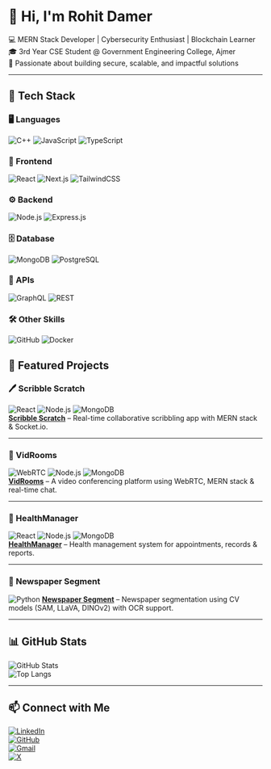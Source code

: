 # 👋 Hi, I'm Rohit Damer  

💻 MERN Stack Developer | Cybersecurity Enthusiast | Blockchain Learner  
🎓 3rd Year CSE Student @ Government Engineering College, Ajmer  
🚀 Passionate about building secure, scalable, and impactful solutions  

---

## 🔧 Tech Stack  

### 🖥️ Languages  
![C++](https://img.shields.io/badge/C++-00599C?style=for-the-badge&logo=c%2b%2b&logoColor=white) ![JavaScript](https://img.shields.io/badge/JavaScript-F7E017?style=for-the-badge&logo=javascript&logoColor=black) ![TypeScript](https://img.shields.io/badge/TypeScript-3178C6?style=for-the-badge&logo=typescript&logoColor=white)  

### 🎨 Frontend  
![React](https://img.shields.io/badge/React-20232A?style=for-the-badge&logo=react&logoColor=61DAFB) ![Next.js](https://img.shields.io/badge/Next.js-000000?style=for-the-badge&logo=next.js&logoColor=white) ![TailwindCSS](https://img.shields.io/badge/TailwindCSS-38B2AC?style=for-the-badge&logo=tailwind-css&logoColor=white)  

### ⚙️ Backend  
![Node.js](https://img.shields.io/badge/Node.js-339933?style=for-the-badge&logo=node.js&logoColor=white) ![Express.js](https://img.shields.io/badge/Express.js-000000?style=for-the-badge&logo=express&logoColor=white)  

### 🗄️ Database  
![MongoDB](https://img.shields.io/badge/MongoDB-4EA94B?style=for-the-badge&logo=mongodb&logoColor=white) ![PostgreSQL](https://img.shields.io/badge/PostgreSQL-316192?style=for-the-badge&logo=postgresql&logoColor=white)  

### 🔌 APIs  
![GraphQL](https://img.shields.io/badge/GraphQL-E10098?style=for-the-badge&logo=graphql&logoColor=white) ![REST](https://img.shields.io/badge/REST-02569B?style=for-the-badge&logo=fastapi&logoColor=white)  

### 🛠️ Other Skills  
![GitHub](https://img.shields.io/badge/GitHub-171515?style=for-the-badge&logo=github&logoColor=white) ![Docker](https://img.shields.io/badge/Docker-2496ED?style=for-the-badge&logo=docker&logoColor=white)  

## 🚀 Featured Projects  

### 🖊️ Scribble Scratch  
![React](https://img.shields.io/badge/Frontend-React-blue?logo=react) ![Node.js](https://img.shields.io/badge/Backend-Node.js-green?logo=node.js) ![MongoDB](https://img.shields.io/badge/Database-MongoDB-brightgreen?logo=mongodb)  
[**Scribble Scratch**](https://github.com/yourusername/scribble-scratch) – Real-time collaborative scribbling app with MERN stack & Socket.io.  

---

### 🎥 VidRooms  
![WebRTC](https://img.shields.io/badge/Video-WebRTC-blue?logo=webrtc) ![Node.js](https://img.shields.io/badge/Backend-Node.js-green?logo=node.js) ![MongoDB](https://img.shields.io/badge/Database-MongoDB-brightgreen?logo=mongodb)  
[**VidRooms**](https://github.com/yourusername/vidrooms) – A video conferencing platform using WebRTC, MERN stack & real-time chat.  

---

### 🏥 HealthManager  
![React](https://img.shields.io/badge/Frontend-React-blue?logo=react) ![Node.js](https://img.shields.io/badge/Backend-Node.js-green?logo=node.js) ![MongoDB](https://img.shields.io/badge/Database-MongoDB-brightgreen?logo=mongodb)  
[**HealthManager**](https://github.com/yourusername/healthmanager) – Health management system for appointments, records & reports.  

---

### 📰 Newspaper Segment  
![Python](https://img.shields.io/badge/Python-3776AB?style=for-the-badge&logo=python&logoColor=white)
[**Newspaper Segment**](https://github.com/yourusername/newspaper-segment) – Newspaper segmentation using CV models (SAM, LLaVA, DINOv2) with OCR support.  

---

## 📊 GitHub Stats  
![GitHub Stats](https://github-readme-stats.vercel.app/api?username=yourusername&show_icons=true&theme=tokyonight)  
![Top Langs](https://github-readme-stats.vercel.app/api/top-langs/?username=yourusername&layout=compact&theme=tokyonight)  

---

## 📫 Connect with Me  
[![LinkedIn](https://img.shields.io/badge/LinkedIn-0A66C2?style=for-the-badge&logo=linkedin&logoColor=white)](https://www.linkedin.com/in/Rohitdamer)  
[![GitHub](https://img.shields.io/badge/GitHub-171515?style=for-the-badge&logo=github&logoColor=white)](https://github.com/Rohitdamerr)  
[![Gmail](https://img.shields.io/badge/Gmail-D14836?style=for-the-badge&logo=gmail&logoColor=white)](mailto:rohitdamer2006@gmail.com)  
[![X](https://img.shields.io/badge/Twitter%20(X)-000000?style=for-the-badge&logo=x&logoColor=white)](https://x.com/rohitDamer)  
